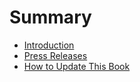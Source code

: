 # Summary

- [Introduction](./intro.md)
- [Press Releases](./press-releases.md)
- [How to Update This Book](./how-to-update.md)
